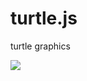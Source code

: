 # turtle.js
turtle graphics


![](https://raw.githubusercontent.com/hellopy/turtle.js/master/preview.gif)
